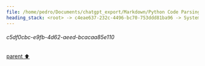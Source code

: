 ```yaml
---
file: /home/pedro/Documents/chatgpt_export/Markdown/Python Code Parsing Simulation.md
heading_stack: <root> -> c4eae637-232c-4496-bc70-753ddd81ba96 -> System -> c5df0cbc-e9fb-4d62-aeed-bcacaa85e110
---
```

###### c5df0cbc-e9fb-4d62-aeed-bcacaa85e110
[parent ⬆️](#c4eae637-232c-4496-bc70-753ddd81ba96)
